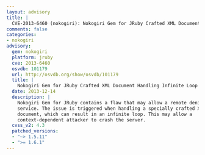 ```yaml
---
layout: advisory
title: |
  CVE-2013-6460 (nokogiri): Nokogiri Gem for JRuby Crafted XML Document Handling Infinite Loop Remote DoS
comments: false
categories:
- nokogiri
advisory:
  gem: nokogiri
  platform: jruby
  cve: 2013-6460
  osvdb: 101179
  url: http://osvdb.org/show/osvdb/101179
  title: |
    Nokogiri Gem for JRuby Crafted XML Document Handling Infinite Loop Remote DoS
  date: 2013-12-14
  description: |
    Nokogiri Gem for JRuby contains a flaw that may allow a remote denial of
    service. The issue is triggered when handling a specially crafted XML
    document, which can result in an infinite loop. This may allow a
    context-dependent attacker to crash the server.
  cvss_v2: 4.3
  patched_versions:
  - "~> 1.5.11"
  - ">= 1.6.1"
---
```

